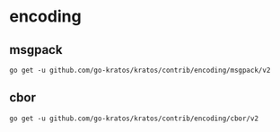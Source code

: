 # encoding

## msgpack

```shell
go get -u github.com/go-kratos/kratos/contrib/encoding/msgpack/v2
```

## cbor

```shell
go get -u github.com/go-kratos/kratos/contrib/encoding/cbor/v2
```
